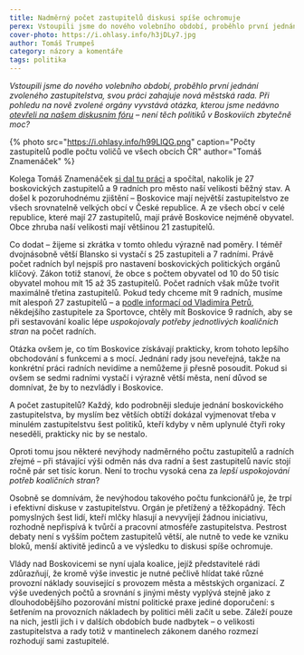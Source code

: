```yaml
---
title: Nadměrný počet zastupitelů diskusi spíše ochromuje
perex: Vstoupili jsme do nového volebního období, proběhlo první jednání zvoleného zastupitelstva, svou práci zahajuje nová městská rada. Není těch politiků v Boskovicích ale zbytečně moc?
cover-photo: https://i.ohlasy.info/h3jDLy7.jpg
author: Tomáš Trumpeš
category: názory a komentáře
tags: politika
---
```


*Vstoupili jsme do nového volebního období, proběhlo první jednání zvoleného zastupitelstva, svou práci zahajuje nová městská rada. Při pohledu na nově zvolené orgány vyvstává otázka, kterou jsme nedávno [otevřeli na našem diskusním fóru](https://forum.ohlasy.info/t/velikost-zastupitelstva/48) – není těch politiků v Boskoviích zbytečně moc?*

{% photo src="https://i.ohlasy.info/h99LlQG.png" caption="Počty zastupitelů podle počtu voličů ve všech obcích ČR" author="Tomáš Znamenáček" %}

Kolega Tomáš Znamenáček [si dal tu práci](https://forum.ohlasy.info/t/velikost-zastupitelstva/48?u=tomas_t) a spočítal, nakolik je 27 boskovických zastupitelů a 9 radních pro město naší velikosti běžný stav. A došel k pozoruhodnému zjištění – Boskovice mají největší zastupitelstvo ze všech srovnatelně velkých obcí v České republice. A ze všech obcí v celé republice, které mají 27 zastupitelů, mají právě Boskovice nejméně obyvatel. Obce zhruba naší velikosti mají většinou 21 zastupitelů.

Co dodat – žijeme si zkrátka v tomto ohledu výrazně nad poměry. I téměř dvojnásobně větší Blansko si vystačí s 25 zastupiteli a 7 radními. Právě počet radních byl nejspíš pro nastavení boskovických politických orgánů klíčový. Zákon totiž stanoví, že obce s počtem obyvatel od 10 do 50 tisíc obyvatel mohou mít 15 až 35 zastupitelů. Počet radních však může tvořit maximálně třetina zastupitelů. Pokud tedy chceme mít 9 radních, musíme mít alespoň 27 zastupitelů – a [podle informací od Vladimíra Petrů](https://forum.ohlasy.info/t/velikost-zastupitelstva/48/8?u=tomas_t), někdejšího zastupitele za Sportovce, chtěly mít Boskovice 9 radních, aby se při sestavování koalic lépe *uspokojovaly potřeby jednotlivých koaličních stran* na počet radních.

Otázka ovšem je, co tím Boskovice získávají prakticky, krom tohoto lepšího obchodování s funkcemi a s mocí. Jednání rady jsou neveřejná, takže na konkrétní práci radních nevidíme a nemůžeme ji přesně posoudit. Pokud si ovšem se sedmi radními vystačí i výrazně větší města, není důvod se domnívat, že by to nezvládly i Boskovice.

A počet zastupitelů? Každý, kdo podrobněji sleduje jednání boskovického zastupitelstva, by myslím bez větších obtíží dokázal vyjmenovat třeba v minulém zastupitelstvu šest politiků, kteří kdyby v něm uplynulé čtyři roky neseděli, prakticky nic by se nestalo.

Oproti tomu jsou některé nevýhody nadměrného počtu zastupitelů a radních zřejmé – při stávající výši odměn nás dva radní a šest zastupitelů navíc stojí ročně pár set tisíc korun. Není to trochu vysoká cena za *lepší uspokojování potřeb koaličních stran*?

Osobně se domnívám, že nevýhodou takového počtu funkcionářů je, že trpí i efektivní diskuse v zastupitelstvu. Orgán je přetížený a těžkopádný. Těch pomyslných šest lidí, kteří mlčky hlasují a nevyvíjejí žádnou iniciativu, rozhodně nepřispívá k tvůrčí a pracovní atmosféře zastupitelstva. Pestrost debaty není s vyšším počtem zastupitelů větší, ale nutně to vede ke vzniku bloků, menší aktivitě jedinců a ve výsledku to diskusi spíše ochromuje.

Vlády nad Boskovicemi se nyní ujala koalice, jejíž představitelé rádi zdůrazňují, že kromě výše investic je nutné pečlivě hlídat také různé provozní náklady související s provozem města a městských organizací. Z výše uvedených počtů a srovnání s jinými městy vyplývá stejně jako z dlouhodobějšího pozorování místní politické praxe jediné doporučení: s šetřením na provozních nákladech by politici měli začít u sebe. Záleží pouze na nich, jestli jich i v dalších obdobích bude nadbytek – o velikosti zastupitelstva a rady totiž v mantinelech zákonem daného rozmezí rozhodují sami zastupitelé.
